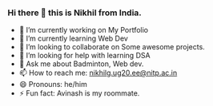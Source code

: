 ### Hi there 👋 this is Nikhil from India.

- 🔭 I’m currently working on My Portfolio
- 🌱 I’m currently learning Web Dev
- 👯 I’m looking to collaborate on Some awesome projects.
- 🤔 I’m looking for help with learning DSA
- 💬 Ask me about Badminton, Web dev.
- 📫 How to reach me: nikhilg.ug20.ee@nitp.ac.in
- 😄 Pronouns: he/him
- ⚡ Fun fact: Avinash is my roommate. 
